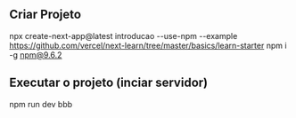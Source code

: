 ## Criar Projeto

npx create-next-app@latest introducao --use-npm --example https://github.com/vercel/next-learn/tree/master/basics/learn-starter
npm i -g npm@9.6.2

## Executar o projeto (inciar servidor)

npm run dev
bbb
